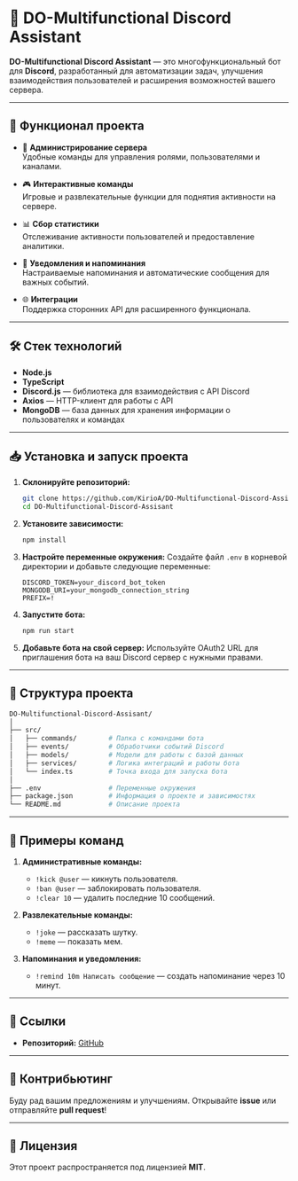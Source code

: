 
# 🤖 DO-Multifunctional Discord Assistant

**DO-Multifunctional Discord Assistant** — это многофункциональный бот для **Discord**, разработанный для автоматизации задач, улучшения взаимодействия пользователей и расширения возможностей вашего сервера.

---

## 🚀 Функционал проекта

- 🔧 **Администрирование сервера**  
  Удобные команды для управления ролями, пользователями и каналами.  

- 🎮 **Интерактивные команды**  
  Игровые и развлекательные функции для поднятия активности на сервере.  

- 📊 **Сбор статистики**  
  Отслеживание активности пользователей и предоставление аналитики.  

- 🔔 **Уведомления и напоминания**  
  Настраиваемые напоминания и автоматические сообщения для важных событий.  

- 🌐 **Интеграции**  
  Поддержка сторонних API для расширенного функционала.  

---

## 🛠️ Стек технологий

- **Node.js**  
- **TypeScript**  
- **Discord.js** — библиотека для взаимодействия с API Discord  
- **Axios** — HTTP-клиент для работы с API  
- **MongoDB** — база данных для хранения информации о пользователях и командах  

---

## 📥 Установка и запуск проекта

1. **Склонируйте репозиторий:**
   ```bash
   git clone https://github.com/KirioA/DO-Multifunctional-Discord-Assisant.git
   cd DO-Multifunctional-Discord-Assisant
   ```

2. **Установите зависимости:**
   ```bash
   npm install
   ```

3. **Настройте переменные окружения:**
   Создайте файл `.env` в корневой директории и добавьте следующие переменные:
   ```env
   DISCORD_TOKEN=your_discord_bot_token
   MONGODB_URI=your_mongodb_connection_string
   PREFIX=!
   ```

4. **Запустите бота:**
   ```bash
   npm run start
   ```

5. **Добавьте бота на свой сервер:**
   Используйте OAuth2 URL для приглашения бота на ваш Discord сервер с нужными правами.  

---

## 📝 Структура проекта

```bash
DO-Multifunctional-Discord-Assisant/
│
├── src/
│   ├── commands/        # Папка с командами бота
│   ├── events/          # Обработчики событий Discord
│   ├── models/          # Модели для работы с базой данных
│   ├── services/        # Логика интеграций и работы бота
│   └── index.ts         # Точка входа для запуска бота
│
├── .env                 # Переменные окружения
├── package.json         # Информация о проекте и зависимостях
└── README.md            # Описание проекта
```

---

## 🔧 Примеры команд

1. **Административные команды:**
   - `!kick @user` — кикнуть пользователя.  
   - `!ban @user` — заблокировать пользователя.  
   - `!clear 10` — удалить последние 10 сообщений.  

2. **Развлекательные команды:**
   - `!joke` — рассказать шутку.  
   - `!meme` — показать мем.  

3. **Напоминания и уведомления:**
   - `!remind 10m Написать сообщение` — создать напоминание через 10 минут.  

---

## 🔗 Ссылки

- **Репозиторий:** [GitHub](https://github.com/KirioA/DO-Multifunctional-Discord-Assisant)

---

## 🤝 Контрибьютинг

Буду рад вашим предложениям и улучшениям. Открывайте **issue** или отправляйте **pull request**!  

---

## 📄 Лицензия

Этот проект распространяется под лицензией **MIT**.
